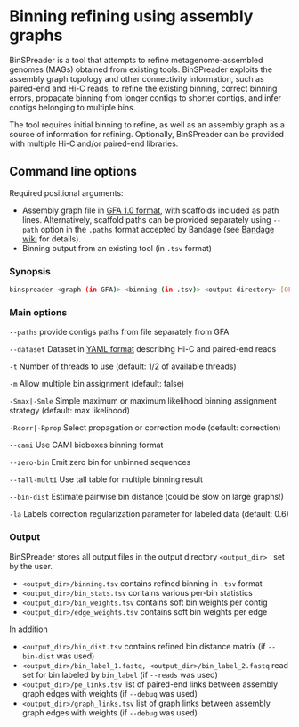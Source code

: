 # Binning refining using assembly graphs

BinSPreader is a tool that attempts to refine metagenome-assembled genomes
(MAGs) obtained from existing tools. BinSPreader exploits the assembly graph
topology and other connectivity information, such as paired-end and Hi-C reads,
to refine the existing binning, correct binning errors, propagate binning from
longer contigs to shorter contigs, and infer contigs belonging to multiple bins.

The tool requires initial binning to refine, as well as an assembly graph as a
source of information for refining. Optionally, BinSPreader can be provided with
multiple Hi-C and/or paired-end libraries.

## Command line options

Required positional arguments: 

- Assembly graph file in [GFA 1.0
  format](https://github.com/GFA-spec/GFA-spec/blob/master/GFA1.md), with
  scaffolds included as path lines. Alternatively, scaffold paths can be
  provided separately using `--path` option in the `.paths` format accepted by
  Bandage (see [Bandage
  wiki](https://github.com/rrwick/Bandage/wiki/Graph-paths) for details).
- Binning output from an existing tool (in `.tsv` format)

### Synopsis
```bash
binspreader <graph (in GFA)> <binning (in .tsv)> <output directory> [OPTION...]
```

### Main options

`--paths`
    provide contigs paths from file separately from GFA

`--dataset` 
    Dataset in [YAML format](running.md#specifying-multiple-libraries-with-yaml-data-set-file) describing Hi-C and paired-end reads

 `-t` 
    Number of threads to use (default: 1/2 of available threads)

 `-m` 
    Allow multiple bin assignment (default: false)
    
 `-Smax|-Smle` 
     Simple maximum or maximum likelihood binning assignment strategy (default: max likelihood)
     
 `-Rcorr|-Rprop` 
     Select propagation or correction mode (default: correction)
     
`--cami` 
    Use CAMI bioboxes binning format
    
`--zero-bin` 
    Emit zero bin for unbinned sequences
    
`--tall-multi` 
    Use tall table for multiple binning result
    
`--bin-dist` 
    Estimate pairwise bin distance (could be slow on large graphs!)
    
`-la` 
    Labels correction regularization parameter for labeled data (default: 0.6)


### Output
BinSPreader stores all output files in the output directory `<output_dir> ` set by the user.

- `<output_dir>/binning.tsv` contains refined binning in `.tsv` format
- `<output_dir>/bin_stats.tsv` contains various per-bin statistics
- `<output_dir>/bin_weights.tsv` contains soft bin weights per contig
- `<output_dir>/edge_weights.tsv` contains soft bin weights per edge

In addition

- `<output_dir>/bin_dist.tsv` contains refined bin distance matrix (if `--bin-dist` was used)
- `<output_dir>/bin_label_1.fastq, <output_dir>/bin_label_2.fastq` read set for bin labeled by `bin_label` (if `--reads` was used)
- `<output_dir>/pe_links.tsv` list of paired-end links between assembly graph edges with weights (if `--debug` was used)
- `<output_dir>/graph_links.tsv` list of graph links between assembly graph edges with weights (if `--debug` was used)
